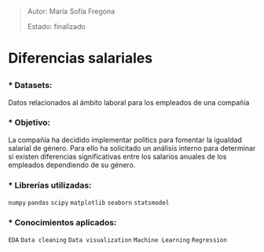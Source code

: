 > Autor: María Sofía Fregona <p>
> Estado: finalizado

# Diferencias salariales <p> 

### *   Datasets: <p> 
Datos relacionados al ámbito laboral para los empleados de una compañía <p>

### *   Objetivo: <p>
La compañía ha decidido implementar polítics para fomentar la igualdad salarial de género. Para ello ha solicitado un análisis interno para determinar si existen diferencias significativas entre los salarios anuales de los empleados dependiendo de su género.

### *   Librerías utilizadas: <p>
`numpy` `pandas` `scipy` `matplotlib` `seaborn` `statsmodel`

### *   Conocimientos aplicados: <p>
`EDA` `Data cleaning` `Data visualization` `Machine Learning` `Regression`
